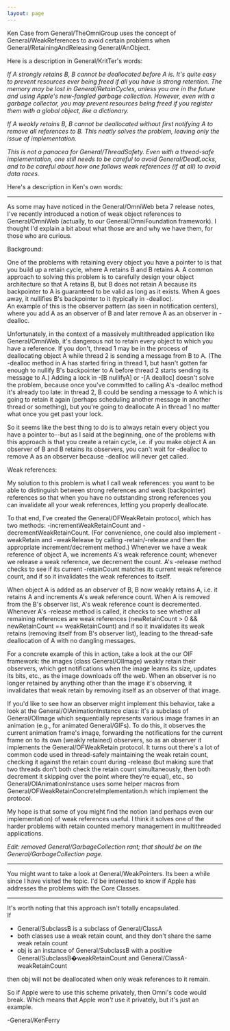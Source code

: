 ```yaml
---
layout: page
---
```







Ken Case from General/TheOmniGroup uses the concept of General/WeakReferences to avoid certain problems when General/RetainingAndReleasing General/AnObject.

Here is a description in General/KritTer's words:

*If A strongly retains B, B cannot be deallocated before A is. It's quite easy to prevent resources ever being freed if all you have is strong retention. The memory may be lost in General/RetainCycles, unless you are in the future and using Apple's new-fangled garbage collection. However, even with a garbage collector, you may prevent resources being freed if you register them with a global object, like a dictionary.*

*If A weakly retains B, B cannot be deallocated without first notifying A to remove all references to B. This neatly solves the problem, leaving only the issue of implementation.*

*This is not a panacea for General/ThreadSafety. Even with a thread-safe implementation, one still needs to be careful to avoid General/DeadLock<nowiki/>s, and to be careful about how one follows weak references (if at all) to avoid data races.*

Here's a description in Ken's own words:

----

As some may have noticed in the General/OmniWeb beta 7 release notes, I've
recently introduced a notion of weak object references to General/OmniWeb
(actually, to our General/OmniFoundation framework).  I thought I'd explain a bit
about what those are and why we have them, for those who are curious.

Background:

One of the problems with retaining every object you have a pointer to is
that you build up a retain cycle, where A retains B and B retains A.  A
common approach to solving this problem is to carefully design your object
architecture so that A retains B, but B does not retain A because its
backpointer to A is guaranteed to be valid as long as it exists. When A
goes away, it nullifies B's backpointer to it (typically in -dealloc).  
An example of this is the observer pattern (as seen in notification
centers), where you add A as an observer of B and later remove A as an
observer in -dealloc.

Unfortunately, in the context of a massively multithreaded application
like General/OmniWeb, it's dangerous not to retain every object to which you have
a reference.  If you don't, thread 1 may be in the process of deallocating
object A while thread 2 is sending a message from B to A.  (The -dealloc
method in A has started firing in thread 1, but hasn't gotten far enough
to nullify B's backpointer to A before thread 2 starts sending its message
to A.)  Adding a lock in -[B nullifyA] or -[A dealloc] doesn't solve the
problem, because once you've committed to calling A's -dealloc method it's
already too late:  in thread 2, B could be sending a message to A which is
going to retain it again (perhaps scheduling another message in another
thread or something), but you're going to deallocate A in thread 1 no
matter what once you get past your lock.

So it seems like the best thing to do is to always retain every object you
have a pointer to--but as I said at the beginning, one of the problems
with this approach is that you create a retain cycle, i.e. if you make
object A an observer of B and B retains its observers, you can't wait for
-dealloc to remove A as an observer because -dealloc will never get
called.

Weak references:

My solution to this problem is what I call weak references:  you want to
be able to distinguish between strong references and weak (backpointer)
references so that when you have no outstanding strong references you can
invalidate all your weak references, letting you properly deallocate.

To that end, I've created the General/OFWeakRetain protocol, which has two
methods:  -incrementWeakRetainCount and -decrementWeakRetainCount. (For
convenience, one could also implement -weakRetain and -weakRelease by
calling -retain/-release and then the appropriate increment/decrement
method.)  Whenever we have a weak reference of object A, we increments A's
weak reference count; whenever we release a weak reference, we decrement
the count.  A's -release method checks to see if its current -retainCount
matches its current weak reference count, and if so it invalidates the
weak references to itself.

When object A is added as an observer of B, B now weakly retains A, i.e.
it retains A and increments A's weak reference count.  When A is removed
from the B's observer list, A's weak reference count is decremented.  
Whenever A's -release method is called, it checks to see whether all
remaining references are weak references (newRetainCount > 0 &&
newRetainCount == weakRetainCount) and if so it invalidates its weak
retains (removing itself from B's observer list), leading to the
thread-safe deallocation of A with no dangling messages.

For a concrete example of this in action, take a look at the our OIF
framework:  the images (class General/OIImage) weakly retain their observers,
which get notifications when the image learns its size, updates its bits,
etc., as the image downloads off the web.  When an observer is no longer
retained by anything other than the image it's observing, it invalidates
that weak retain by removing itself as an observer of that image.

If you'd like to see how an observer might implement this behavior, take a
look at the General/OIAnimationInstance class:  it's a subclass of General/OIImage which
sequentially represents various image frames in an animation (e.g., for
animated General/GIFs).  To do this, it observes the current animation frame's
image, forwarding the notifications for the current frame on to its own
(weakly retained) observers, so as an observer it implements the
General/OFWeakRetain protocol. It turns out there's a lot of common code used in
thread-safely maintaining the weak retain count, checking it against the
retain count during -release (but making sure that two threads don't both
check the retain count simultaneously, then both decrement it skipping
over the point where they're equal), etc., so General/OIAnimationInstance uses
some helper macros from General/OFWeakRetainConcreteImplementation.h which
implement the protocol.

My hope is that some of you might find the notion (and perhaps even our
implementation) of weak references useful.  I think it solves one of the
harder problems with retain counted memory management in multithreaded
applications.

*Edit: removed General/GarbageCollection rant; that should be on the General/GarbageCollection page.*

----
You might want to take a look at General/WeakPointers. Its been a while since I have visited the topic. I'd be
interested to know if Apple has addresses the problems with the Core Classes.

----

It's worth noting that this approach isn't totally encapsulated.  
If  

* General/SubclassB is a subclass of General/ClassA
* both classes use a weak retain count, and they don't share the same weak retain count
* obj is an instance of General/SubclassB with a positive General/SubclassB�weakRetainCount and General/ClassA-weakRetainCount


then obj will not be deallocated when only weak references to it remain.

So if Apple were to use this scheme privately, then Omni's code would break.  Which means that Apple *won't* use it privately, but it's just an example. 

-General/KenFerry